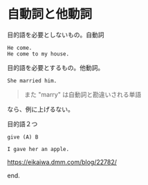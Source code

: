 
# 自動詞と他動詞

目的語を必要としないもの。自動詞

```
He come.
He come to my house.
```

目的語を必要とするもの。他動詞。

```
She married him.
```

> また "marry" は自動詞と勘違いされる単語

なら、例に上げるない。

目的語２つ

```
give (A) B

I gave her an apple.
```

https://eikaiwa.dmm.com/blog/22782/

end.
